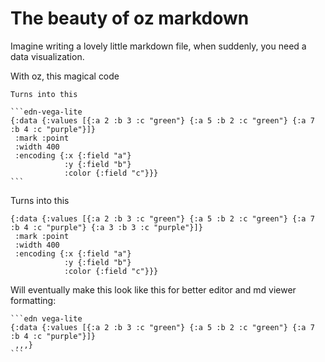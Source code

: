 
# The beauty of oz markdown

Imagine writing a lovely little markdown file, when suddenly, you need a data visualization.

With oz, this magical code

    Turns into this

    ```edn-vega-lite
    {:data {:values [{:a 2 :b 3 :c "green"} {:a 5 :b 2 :c "green"} {:a 7 :b 4 :c "purple"}]}
     :mark :point
     :width 400
     :encoding {:x {:field "a"}
                :y {:field "b"}
                :color {:field "c"}}}
    ```

Turns into this

```edn-vega-lite
{:data {:values [{:a 2 :b 3 :c "green"} {:a 5 :b 2 :c "green"} {:a 7 :b 4 :c "purple"} {:a 3 :b 3 :c "purple"}]}
 :mark :point
 :width 400
 :encoding {:x {:field "a"}
            :y {:field "b"}
            :color {:field "c"}}}
```

Will eventually make this look like this for better editor and md viewer formatting:

    ```edn vega-lite
    {:data {:values [{:a 2 :b 3 :c "green"} {:a 5 :b 2 :c "green"} {:a 7 :b 4 :c "purple"}]}
     ,,,}
    ```

    

